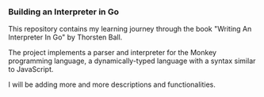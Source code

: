 ### Building an Interpreter in Go
This repository contains my learning journey through the book "Writing An Interpreter In Go" by Thorsten Ball. 

The project implements a parser and interpreter for the Monkey programming language, a dynamically-typed language with a syntax similar to JavaScript.

I will be adding more and more descriptions and functionalities.